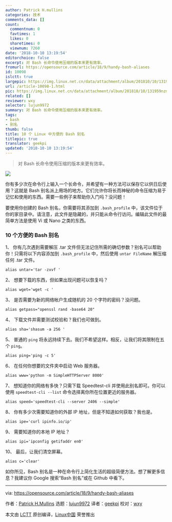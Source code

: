 ```yaml
---
author: Patrick H.mullins
categories: 技术
comments_data: []
count:
  commentnum: 0
  favtimes: 1
  likes: 0
  sharetimes: 0
  viewnum: 7260
date: '2018-10-10 13:19:54'
editorchoice: false
excerpt: 对 Bash 长命令使用压缩的版本来更有效率。
fromurl: https://opensource.com/article/18/9/handy-bash-aliases
id: 10098
islctt: true
largepic: https://img.linux.net.cn/data/attachment/album/201810/10/131959nzmz33cp66nt6atp.png
url: /article-10098-1.html
pic: https://img.linux.net.cn/data/attachment/album/201810/10/131959nzmz33cp66nt6atp.png.thumb.jpg
related: []
reviewer: wxy
selector: lujun9972
summary: 对 Bash 长命令使用压缩的版本来更有效率。
tags:
- bash
- 别名
thumb: false
title: 10 个 Linux 中方便的 Bash 别名
titlepic: true
translator: geekpi
updated: '2018-10-10 13:19:54'
---
```



> 
> 对 Bash 长命令使用压缩的版本来更有效率。
> 
> 
> 


![](/data/attachment/album/201810/10/131959nzmz33cp66nt6atp.png)


你有多少次在命令行上输入一个长命令，并希望有一种方法可以保存它以供日后使用？这就是 Bash 别名派上用场的地方。它们允许你将长而神秘的命令压缩为易于记忆和使用的东西。需要一些例子来帮助你入门吗？没问题！


要使用你创建的 Bash 别名，你需要将其添加到 `.bash_profile` 中，该文件位于你的家目录中。请注意，此文件是隐藏的，并只能从命令行访问。编辑此文件的最简单方法是使用 Vi 或 Nano 之类的东西。


### 10 个方便的 Bash 别名


1、 你有几次遇到需要解压 .tar 文件但无法记住所需的确切参数？别名可以帮助你！只需将以下内容添加到 `.bash_profile` 中，然后使用 `untar FileName` 解压缩任何 .tar 文件。



```
alias untar='tar -zxvf '
```

2、 想要下载的东西，但如果出现问题可以恢复吗？



```
alias wget='wget -c '
```

3、 是否需要为新的网络帐户生成随机的 20 个字符的密码？没问题。



```
alias getpass="openssl rand -base64 20"
```

4、 下载文件并需要测试校验和？我们也可做到。



```
alias sha='shasum -a 256 '
```

5、 普通的 `ping` 将永远持续下去。我们不希望这样。相反，让我们将其限制在五个 `ping`。



```
alias ping='ping -c 5'
```

6、 在任何你想要的文件夹中启动 Web 服务器。



```
alias www='python -m SimpleHTTPServer 8000'
```

7、 想知道你的网络有多快？只需下载 Speedtest-cli 并使用此别名即可。你可以使用 `speedtest-cli --list` 命令选择离你所在位置更近的服务器。



```
alias speed='speedtest-cli --server 2406 --simple'
```

8、 你有多少次需要知道你的外部 IP 地址，但是不知道如何获取？我也是。



```
alias ipe='curl ipinfo.io/ip'
```

9、 需要知道你的本地 IP 地址？



```
alias ipi='ipconfig getifaddr en0'
```

10、 最后，让我们清空屏幕。



```
alias c='clear'
```

如你所见，Bash 别名是一种在命令行上简化生活的超级简便方法。想了解更多信息？我建议你 Google 搜索“Bash 别名”或在 Github 中看下。




---


via: <https://opensource.com/article/18/9/handy-bash-aliases>


作者：[Patrick H.Mullins](https://opensource.com/users/pmullins) 选题：[lujun9972](https://github.com/lujun9972) 译者：[geekpi](https://github.com/geekpi) 校对：[wxy](https://github.com/wxy)


本文由 [LCTT](https://github.com/LCTT/TranslateProject) 原创编译，[Linux中国](https://linux.cn/) 荣誉推出
